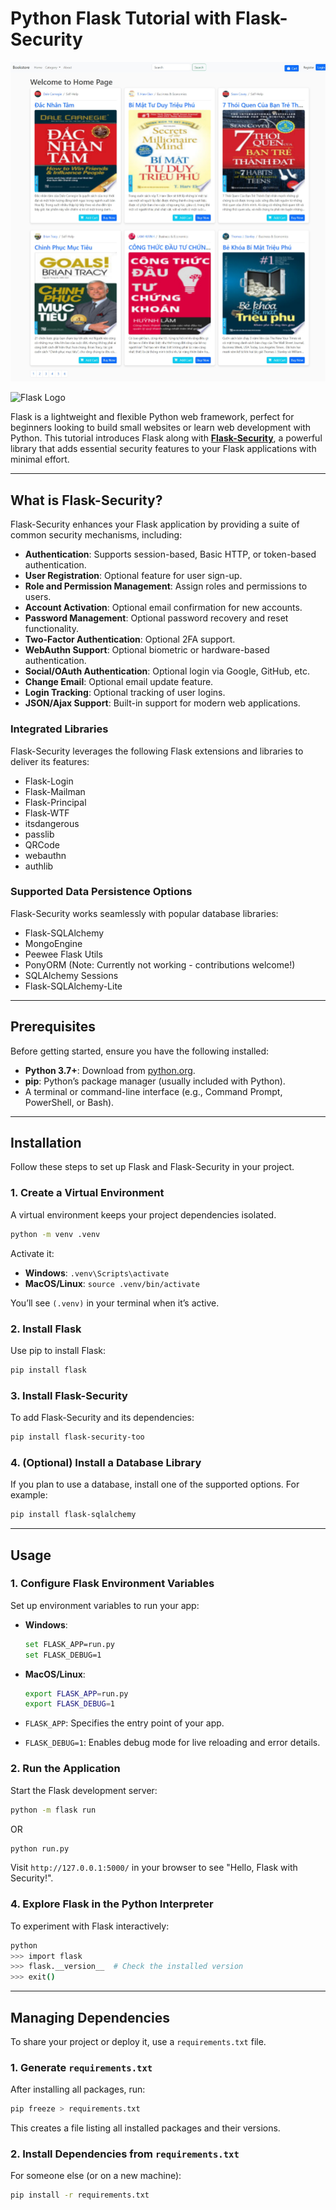 # Python Flask Tutorial with Flask-Security

![banner](./images/banner.jpg)

![Flask Logo](https://github.com/NguyenHHKiet/BOOKSTORE-MANAGEMENT-TOPIC/assets/52524133/4bdebee6-66e3-40e2-bc59-f188b1e8cf92)

Flask is a lightweight and flexible Python web framework, perfect for beginners looking to build small websites or learn web development with Python. This tutorial introduces Flask along with **[Flask-Security](https://flask-security-too.readthedocs.io/en/stable/index.html)**, a powerful library that adds essential security features to your Flask applications with minimal effort.

---

## What is Flask-Security?

Flask-Security enhances your Flask application by providing a suite of common security mechanisms, including:

- **Authentication**: Supports session-based, Basic HTTP, or token-based authentication.
- **User Registration**: Optional feature for user sign-up.
- **Role and Permission Management**: Assign roles and permissions to users.
- **Account Activation**: Optional email confirmation for new accounts.
- **Password Management**: Optional password recovery and reset functionality.
- **Two-Factor Authentication**: Optional 2FA support.
- **WebAuthn Support**: Optional biometric or hardware-based authentication.
- **Social/OAuth Authentication**: Optional login via Google, GitHub, etc.
- **Change Email**: Optional email update feature.
- **Login Tracking**: Optional tracking of user logins.
- **JSON/Ajax Support**: Built-in support for modern web applications.

### Integrated Libraries

Flask-Security leverages the following Flask extensions and libraries to deliver its features:

- Flask-Login
- Flask-Mailman
- Flask-Principal
- Flask-WTF
- itsdangerous
- passlib
- QRCode
- webauthn
- authlib

### Supported Data Persistence Options

Flask-Security works seamlessly with popular database libraries:

- Flask-SQLAlchemy
- MongoEngine
- Peewee Flask Utils
- PonyORM (Note: Currently not working - contributions welcome!)
- SQLAlchemy Sessions
- Flask-SQLAlchemy-Lite

---

## Prerequisites

Before getting started, ensure you have the following installed:

- **Python 3.7+**: Download from [python.org](https://www.python.org/downloads/).
- **pip**: Python’s package manager (usually included with Python).
- A terminal or command-line interface (e.g., Command Prompt, PowerShell, or Bash).

---

## Installation

Follow these steps to set up Flask and Flask-Security in your project.

### 1. Create a Virtual Environment

A virtual environment keeps your project dependencies isolated.

```bash
python -m venv .venv
```

Activate it:

- **Windows**: `.venv\Scripts\activate`
- **MacOS/Linux**: `source .venv/bin/activate`

You’ll see `(.venv)` in your terminal when it’s active.

### 2. Install Flask

Use pip to install Flask:

```bash
pip install flask
```

### 3. Install Flask-Security

To add Flask-Security and its dependencies:

```bash
pip install flask-security-too
```

### 4. (Optional) Install a Database Library

If you plan to use a database, install one of the supported options. For example:

```bash
pip install flask-sqlalchemy
```

---

## Usage

### 1. Configure Flask Environment Variables

Set up environment variables to run your app:

- **Windows**:

  ```bash
  set FLASK_APP=run.py
  set FLASK_DEBUG=1
  ```

- **MacOS/Linux**:

  ```bash
  export FLASK_APP=run.py
  export FLASK_DEBUG=1
  ```

- `FLASK_APP`: Specifies the entry point of your app.
- `FLASK_DEBUG=1`: Enables debug mode for live reloading and error details.

### 2. Run the Application

Start the Flask development server:

```bash
python -m flask run
```

OR

```bash
python run.py
```

Visit `http://127.0.0.1:5000/` in your browser to see "Hello, Flask with Security!".

### 4. Explore Flask in the Python Interpreter

To experiment with Flask interactively:

```bash
python
>>> import flask
>>> flask.__version__  # Check the installed version
>>> exit()
```

---

## Managing Dependencies

To share your project or deploy it, use a `requirements.txt` file.

### 1. Generate `requirements.txt`

After installing all packages, run:

```bash
pip freeze > requirements.txt
```

This creates a file listing all installed packages and their versions.

### 2. Install Dependencies from `requirements.txt`

For someone else (or on a new machine):

```bash
pip install -r requirements.txt
```
